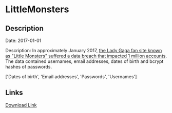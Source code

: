 # LittleMonsters

## Description

Date: 2017-01-01

Description:
In approximately January 2017, <a href="https://www.heise.de/security/meldung/Little-Monsters-Nutzerdaten-aus-Lady-Gagas-Social-Network-sollen-geleakt-sein-3646447.html" target="_blank" rel="noopener">the Lady Gaga fan site known as &quot;Little Monsters&quot; suffered a data breach that impacted 1 million accounts</a>. The data contained usernames, email addresses, dates of birth and bcrypt hashes of passwords.


['Dates of birth', 'Email addresses', 'Passwords', 'Usernames']

## Links

[Download Link](https://link-to.net/1229997/757.3301062185988/dynamic/?r=aHR0cHM6Ly93d3cubWVkaWFmaXJlLmNvbS92aWV3L1dwb0FkRVN5S3dGS3FSWS9saXR0bGVtb25zdGVycy5jb20vZmlsZQ==)